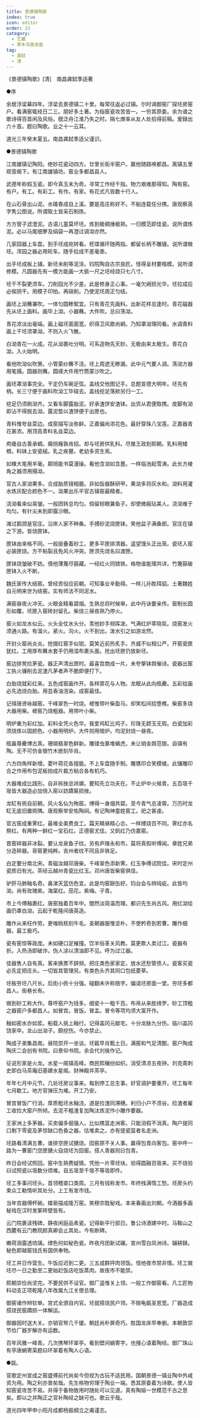 ```yaml
---
title: 景德镇陶歌
index: true
icon: editor
order: 23
category:
  - 艺藏
  - 草木鸟兽虫鱼
tag:
  - 龚鉽
  - 清
---
```


《景德镇陶歌》[清]　南昌龚鉽季适著  

●序  

余居浮梁幕四年。浮梁去景德镇二十里。每常往返必过镇。尔时谒御窑厂探坯房窑户。看满窑辄经日二三。朋好多土著。为指窑瓷攻苦皆一。一穷其原委。余为谱之歌诗得百首闲及风俗。旣泛舟江淮乃失之时。隔七庚率从友人处拾得前稿。爰録出六十首。题曰陶歌。业之十一云耳。  

道光三年癸末夏五。南昌龚鉽季适父谨识。  

●景德镇陶歌  

江南雄镇记陶阳。绝妙花瓷动四方。廿里长街半窑户。赢他随路唤都昌。离镇五里观音阁下。有江南雄镇坊。窑业多都昌县人。  

武德年称假玉瓷。即今真玉未为奇。寻常工作经千指。物力艰难那得知。陶有窑。有户。有工。有彩工。有作。有家。有花式凡皆数十行人。  

在山石骨出山泥。水碓舂成自上溪。要是高庄称好不。不船连载任分携。唐观察英字隽公图说。所谓取土皆采石制炼。  

方方窨子滤澄泥。古语儿童莫坏坯。炼到极稠捶极熟。一归模范即佳瓷。说所谓炼泥。必以马尾细箩及绢袋一再澄过调泑亦然。  

几家园器上车盘。到手坯成宛转看。柸堞循环随两指。都留长柄不雕镘。说所谓做坯。浑园之器必用轮车。随手拉成不差毫黍。  

出手坯成板上铺。新坯未削等泥涂。钧院陶自古宗良匠。怪得呈材要楷模。说所谓修模。凡圆器先有一模方能画一大抵一尺之坯经烧只七八寸。  

坯干不裂更须车。刀削园光不少差。此是修身正心事。一毫欠阙损光华。坯拉成后必俟阴干。用模子印拍。再碹削。乃使泥坯周正匀结。  

画坯上泑蘸兼吹。一体匀圆糁絮宜。只有青花先画料。出新花样总逢时。青花磁器先从坯上画料。画毕上泑。小器蘸。大件吹。总曰荡泑。  

青花浓淡出毫端。画上磁坯面面宽。织得卫风歌尚絅。乃知罩泑理同看。水调青料画上干坯须罩泑。不则入火飞散。  

白泑青花一火成。花从泑裹吐分明。可系造物先天妙。无极由来太极生。青花白泑。入火始明。  

看他吹泑似吹箫。小管蒙纱蘸不浇。坯上周遮无糁漏。此中元气要人调。荡泑方器用笔搨。圆器则蘸。圆琢大件用竹筒蒙沙吹之。  

画坯罩泑事完全。干定仍车碗足弦。盖线交他图记手。总题宣德大明年。坯先有柄。长三寸便于画料吹泑工毕碹去。盖线挖足落欸另归一工。  

挖足仍须刷泑齐。又看车脚露胎泥。好承渣饼安渣钵。出货从君便取携。皮脚有泑即沾不得脱去泑。露泥垫以渣饼便于出匣也。  

青料惟夸韭菜边。成窑描写淡弥鲜。正嘉偏尚浓花色。最好穿珠八宝莲。正嘉器青花甚浓。用顶高青料名韭菜边。  

痀瘘自古善承蜩。瘸拐癃孰肯招。却与坯房供乳料。尽推王政到熙朝。乳料用矮橙。料钵上安瓷槌。乳之疾瞽。老幼多资生焉。  

如椽大笔用羊毫。颠旭能书莫漫操。看他含泑如含墨。一样临池起雪涛。此长方棱角之器须用搨泑。  

官古人家泑果多。合成胎质镜相磨。非如饭器酥研甲。果泑多将灰水和。泑料用灌水炼灰配合颜色不一。泑果出乐平官古镇窑最精者。  

浇泑看来似易皱。一般团转总均匀。倘留棕眼兼鱼子。却使微瘢玷美人。浇泑难于均匀。有针尖未到即露沙眼。  

滩过鹅颈是官庄。沿岸人家不种桑。手搏砂泥烧匣钵。笑他盆子满桑郎。官庄在镇之下游。皆烧匣钵。  

匣钵由来格不同。一般层叠着砂工。更多平匣排清器。遥望馒头正出笼。瓷坯入窑必装匣烧。方不粘裂且免风火冲突。匣须先烧名曰渡匣。  

匣钵烧皱破不妨。倩他薄篾尽箍藏。一经红火同镔铁。格物谁能理共详。竹篾箍破匣钵入火不断。  

魏氏家传大结窑。曾经苦役应前朝。可知事业辛勤得。一样儿孙胜珥貂。土著魏姓自元明来世为结窑。实有师法不同泥水。  

满窑昼夜火冲天。火眼金精看碧烟。生熟总将时候审。此中丹诀要亲传。窑制长圆形如覆。坯匣入窑砖封留孔。柴烧三昼夜熟乃停火。  

窑火如龙水似云。火头全仗水头分。羡他妙手频挥泼。气满红炉萃晓氛。烧窑发火须通火路。有溜火。紧火。沟火。火不到出。泼水引之如游龙然。  

开封火窑尚炎炎。抢掇红窑手似钳。莫笑近前热炙手。齐威不似相公严。开窑瓷匣犹红。工用厚布蘸水套手仍用湿布裹头面。抢出坯匣仍放新坯。  

窑边排凳捡茅瓷。器正声清出匣时。最喜宫商成一片。未夸搫钵舆催诗。瓷器出窑工执火镰削去泥渣凡茅者声不脆即便打下。  

白胎烧就彩红来。五色成窑画作开。各样霏花与人物。龙眠从此向瓶罍。五彩绘画必先选烧白胎。用芸香油渲染。成窑最佳。  

记得唐贤咏越窑。千峰翠色一时烧。槎惟带叶柴盈马。却笑松间拾堕樵。柴窑多烧大器用柴。槎窑乃烧粗器。用带叶小柴。  

明炉重为彩红加。彩料全凭火色华。我爱鸡缸比鸡子。珍珠无颣玉无瑕。白瓷加彩须烧炼以固颜色。小器用明炉。大件则用暗炉。均泥封烧一昼夜。  

瓶盎尊罍博古真。珊瑚翡翠色鲜新。雕镂虫篆堆螭虎。未让销金舆范银。自镇有陶。无不可仿金银竹木嵌刻毕肖。  

六方四角样新增。菱叶荷花各擅能。不上车盘随手制。雕镌印合笑模棱。此镶雕印合之作用布包泥板拍成片裁方粘合各有机巧。  

大器难成比践形。自非拆挫总竛竮。要知先立功夫在。不止炉中火候青。五百圾千圾皆大器造必加倍入窑以妨蹻匾损挫。  

龙缸有衖自前朝。风火名仙为殉窑。博得一身烟共碧。至今青气总凌霄。万历时龙缸无底旧置衖隅。唐观察举安佑陶祠。有记陶神童姓窑工。祀之甚虔。  

官古窑成重霁红。最难全美费良工。霜天睛昼精心合。一样搏烧百不同。霁红亦名祭红。有两种一鲜红一宝石红。正德窑尤佳。又矾红乃仿嘉窑。  

晋窑碎器非冰裂。要认龙泉鱼子纹。另有庐陵永和市。莫将真假听傅闻。章姓兄弟分造碎器。哥窑更纯粹。吉州者纹不同且非铁足。  

白定要分南北宋。青磁汝越邓唐柴。千峰翠色添新霁。红玉争傅试院佳。宋时定州瓷质旧有光。茶经云越州青瓷比红玉。邓州唐皆柴窑俱佳。  

驴肝马肺釉名奇。鼻涕天蓝仿色宜。此是均窑缾缶好。钧台会与辨纯疵。此皆均泑。尚有玫瑰紫。海棠红。茄花。紫梅。子青。  

市上今傅釉裹红。唐窑独着百年中。闇然淡简温而理。都识先生尚古风。用红泑绘画仍罩白泑。云起于乾隆间唐英造。  

雕作从来枉作劳。更嗤桃核刻牛毛。圣朝器服惟坚朴。不使矜奇到若曹。雕作细器。最工极巧。  

瓷有窑惊等政庞。未如硬口足摧撞。饮羊俗革关风教。莫更欺人卖过江。瓷器有折。入热汤即破诈。伪人涂以清油即不见。呼为过江器。  

佳器售人自有真。客来换票不辞频。把庄类色家家定。放水还愁管债人。瓷客买瓷必先定把庄头。一切皆其管理另。有类色头齐其同口包纸菱草。  

坯板夯坯八尺长。后街小衖十分强。碰翻未许称赔字。偏请坯房面一堂。夯坯多都昌人。街巷长有。  

做到砂工称大作。尊呼窑户为钱多。细瓷十一粗千百。布帛从来胜绮罗。砂工顶粗之器窑户多都昌人。如冒宫。冒饭。冒盂。冒令等项均须大富开作。  

釉如密水亦如浆。船载人挑上釉行。记得盖冈元献宅。十分龙脉九分伤。临川盖冈饶家卒。龙山出泑子。颇挖伤。今亦禁止。  

陶成子弟集昌南。昼院崇开一坐谈。坯甈早肖甄土日。满窑和气足清酣。窑户陶成陶庆二会创有书院。曰景仰书院。余会代刘侯作记。  

征说形家是火龙。水星一阁镇高峰。商民熙穰纷如织。消受清凉五夜钟。刘克斋刺史即白马茶庵旧基建水星阁。财神殿并茶亭。  

年年七月中元节。几处坯房议事来。每到停工总生事。好官调护要重开。坯工每年七月歇工。地方官弹压为难。开工乃安。  

冒宫冒饭广行消。厚质粗坯水釉浇。道是捡渣同滞穗。利归小户不须谷。捡渣者雇工收捡大窑户所倾。去泥不粗渣复加陶汰炼泥作小雕作要器。  

王家洲上多茅器。买卖偏多倔强人。比似携篮走洲客。只能消假不消真。陶户提同口剩下零瓷及茅惊缺口色昏之器。估堆卖之。亦有提瓷篮者名走洲。  

坯路看清满五曹。谁排空匣试搪烧。囵窑原不关人事。赢得包青向客包。窑中呼一路为一曹窑门空匣搪火自烧坯为囵窑。搭人青器则曰包青。  

昨日会经试照回。窑中生熟费疑猜。凭他一片零坯块。验得圆融百圾来。买不烧验曰试照瓷以圾数分烦难。自五圾至千圾不等圾即件。  

坯工多事问坯头。首领稽查口类周。三月有钱称发市。年终栈满惰工愁。坯房头约束众工勒惰听其处分。上工有发市钱。  

当年宫器傅杯碗。蝶亵描成隆万窑。笑穆宗耽秘戏。本来春画出刘朝。今酒器多画秘戏在汉时发冢砖壁皆有。  

云门院裹读残碑。静夜闲庭品素瓷。记得新平行部日。鲁公诗酒建中时。马鞍山之西麓有云门教院颜真卿会止其处。今有断碑。  

嫩荷涵露透琉璃。缥色何如秘色瓷。昨夜月团新试碾。宣州雪白凤洲诗。辍耕録。秘色即越窑钱氏有国供奉物。  

坯工并日作营生。午饭应迟到二更。三五成群抨肉领饭。怪他夜市禁非情。坯工做坯尽一日之勤至二更始赶饭店吃饭蒸肉。故夜市不能禁。  

熙朝崇俭尚坚完。不要民供不设官。御厂遥惟关上领。一般工作御窑看。凡工匠物料动支正项乾隆八年改属九江关使总理。  

御窑诸作辫钦单。宫式全颁自内官。坯就搭烧民户领。不赔龟甈圣恩宽。厂器造成搭烧民窑蹻损一体解运。  

御器因时送大关。亦销官帑几千锾。朝廷尚朴屏奇巧。胜国龙床早奉删。本朝敦崇节俭厂器岁解亦有运数。  

百年风雅一峰青。几次携琴环翠亭。看到壁间蜗寄字。也搜心语着陶经。御厂珠山有亭唐蜗寄英题曰环翠着有陶人心语。  

●跋。  

官歌定州宣成之窑盛傅前代尚矣今但视为古玩不适民用。国朝景德一镇业陶中外咸资为用。陶之利亦普矣哉。先生格物穷理于陶业一端。悉其原委着为诗歌。使人皆知窑瓷攻苦不易。并得于备物致用时随处可以见道。真有陶镕一世模范千古之思矣。即以之并陶正之官补陶经之缺可也。歌云乎哉。  

道光四年甲申小阳月成都杨振纲立之甫谨志。  
